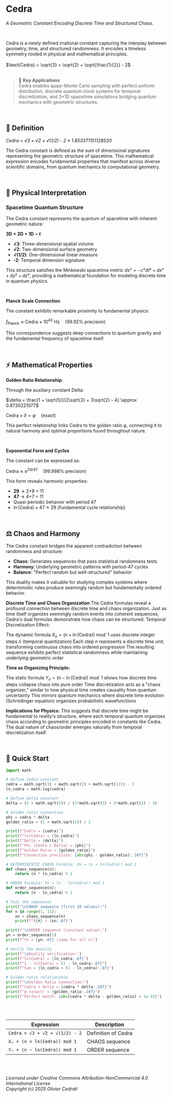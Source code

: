 # Cedra

*A Geometric Constant Encoding Discrete Time and Structured Chaos.*

<br/>

Cedra is a newly defined irrational constant capturing the interplay between geometry, time, and structured randomness. 
It encodes a timeless symmetry rooted in physical and mathematical principles.
<br/>
<br/>
$\text{Cedra} = \sqrt{3} + \sqrt{2} + \sqrt{\frac{1}{2}} - 2$
<br/>
<br/>

> 🎯 **Key Applications**  
> Cedra enables quasi-Monte Carlo sampling with perfect uniform distribution, discrete quantum clock systems for temporal discretization, and 3+1D spacetime simulations bridging quantum mechanics with geometric structures.


<br/>


## 📐 Definition

*Cedra = √3 + √2 + √(1/2) - 2 ≈ 1.853371151128520*

The Cedra constant is defined as the sum of dimensional signatures representing the geometric structure of spacetime. This mathematical expression encodes fundamental properties that manifest across diverse scientific domains, from quantum mechanics to computational geometry.

<br/>

## 🌌 Physical Interpretation

### Spacetime Quantum Structure

The Cedra constant represents the quantum of spacetime with inherent geometric nature:

**$\text{3D} + \text{2D} + \text{1D} - t$**

- **√3**: Three-dimensional spatial volume
- **√2**: Two-dimensional surface geometry  
- **√(1/2)**: One-dimensional linear measure
- **-2**: Temporal dimension signature

This structure satisfies the Minkowski spacetime metric $ds² = -c²dt² + dx² + dy² + dz²$, providing a mathematical foundation for modeling discrete time in quantum physics.

<br/>

**Planck Scale Connection**

The constant exhibits remarkable proximity to fundamental physics:

$f_{\text{Planck}} \approx \text{Cedra} \times 10^{43} \text{ Hz} \quad \text{(99.92% precision)}$

This correspondence suggests deep connections to quantum gravity and the fundamental frequency of spacetime itself.

<br/>

## ⚡ Mathematical Properties

**Golden Ratio Relationship**

Through the auxiliary constant Delta:

$\delta = \frac{1 + \sqrt{5}}{2\sqrt{3} + 3\sqrt{2} - 4} \approx 0.8730221077$

$\text{Cedra} \times \delta = \varphi \quad \text{(exact)}$

This perfect relationship links Cedra to the golden ratio φ, connecting it to natural harmony and optimal proportions found throughout nature.

<br/>

**Exponential Form and Cycles**

The constant can be expressed as:

$\text{Cedra} \approx e^{29/47} \quad \text{(99.998% precision)}$

This form reveals harmonic properties:
- **29** → 2+9 = 11
- **47** → 4+7 = 11
- Quasi-periodic behavior with period 47
- $\ln(\text{Cedra}) \times 47 \approx 29$ (fundamental cycle relationship)

<br/>

## ⚖️ Chaos and Harmony

The Cedra constant bridges the apparent contradiction between randomness and structure:

- **Chaos**: Generates sequences that pass statistical randomness tests
- **Harmony**: Underlying geometric patterns with period-47 cycles  
- **Balance**: "Perfect random but well-structured" behavior

This duality makes it valuable for studying complex systems where deterministic rules produce seemingly random but fundamentally ordered behavior.


**Discrete Time and Chaos Organization**
The Cedra formulas reveal a profound connection between discrete time and chaos organization. Just as time itself organizes seemingly random events into coherent sequences, Cedra's dual formulas demonstrate how chaos can be structured:
Temporal Discretization Effect:

The dynamic formula $X_n = (n \times \ln(\text{Cedra})) \bmod 1$ uses discrete integer steps $n$ (temporal quantization)
Each step $n$ represents a discrete time unit, transforming continuous chaos into ordered progression
The resulting sequence exhibits perfect statistical randomness while maintaining underlying geometric order

**Time as Organizing Principle:**

The static formula $Y_n = (n - \ln(\text{Cedra})) \bmod 1$ shows how discrete time steps collapse chaos into pure order
Time discretization acts as a "chaos organizer," similar to how physical time creates causality from quantum uncertainty
This mirrors quantum mechanics where discrete time evolution (Schrödinger equation) organizes probabilistic wavefunctions

**Implications for Physics:**
This suggests that discrete time might be fundamental to reality's structure, where each temporal quantum organizes chaos according to geometric principles encoded in constants like Cedra. The dual nature of chaos/order emerges naturally from temporal discretization itself.

<br/>

## 🚀 Quick Start

```python
import math

# Define Cedra constant
cedra = math.sqrt(3) + math.sqrt(2) + math.sqrt(1/2) - 2
ln_cedra = math.log(cedra)

# Define Delta constant
delta = (1 + math.sqrt(5)) / (2*math.sqrt(3) + 3*math.sqrt(2) - 4)

# Golden ratio connection
phi = cedra * delta
golden_ratio = (1 + math.sqrt(5)) / 2

print(f"Cedra = {cedra}")
print(f"ln(Cedra) = {ln_cedra}")
print(f"Delta = {delta}")
print(f"Phi (Cedra × Delta) = {phi}")
print(f"Golden Ratio = {golden_ratio}")
print(f"Connection precision: {abs(phi - golden_ratio):.10f}")

# DETERMINISTIC CHAOS Formula: Xn = (n × ln(Cedra)) mod 1
def chaos_sequence(n):
    return (n * ln_cedra) % 1

# ORDER Formula: Yn = (n - ln(Cedra)) mod 1
def order_sequence(n):
    return (n - ln_cedra) % 1

# Test the sequences
print("\nCHAOS sequence (first 10 values):")
for n in range(1, 11):
    xn = chaos_sequence(n)
    print(f"X{n} = {xn:.6f}")

print(f"\nORDER sequence (constant value):")
yn = order_sequence(1)
print(f"Yn = {yn:.6f} (same for all n)")

# Verify the duality
print(f"\nDuality verification:")
print(f"ln(Cedra) = {ln_cedra:.6f}")
print(f"1 - ln(Cedra) = {1 - ln_cedra:.6f}")
print(f"Sum = {ln_cedra + (1 - ln_cedra):.6f}")

# Golden ratio relationship
print(f"\nGolden Ratio Connection:")
print(f"Cedra × Delta = {cedra * delta:.10f}")
print(f"φ (exact) = {golden_ratio:.10f}")
print(f"Perfect match: {abs(cedra * delta - golden_ratio) < 1e-15}")
```

<br/>
<br/>

| Expression | Description |
|-----------|-------------|
| `Cedra = √3 + √2 + √(1/2) - 2`| Definition of Cedra |
| `Xₙ = (n × ln(Cedra)) mod 1` | CHAOS sequence |
| `Yₙ = (n − ln(Cedra)) mod 1` | ORDER sequence |


<br/>
<br/>

*Licensed under Creative Commons Attribution-NonCommercial 4.0 International License*  
*Copyright (c) 2025 Olivier Cedrati*
